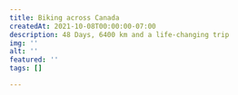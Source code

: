 ```yaml
---
title: Biking across Canada
createdAt: 2021-10-08T00:00:00-07:00
description: 48 Days, 6400 km and a life-changing trip
img: ''
alt: ''
featured: ''
tags: []

---
```

